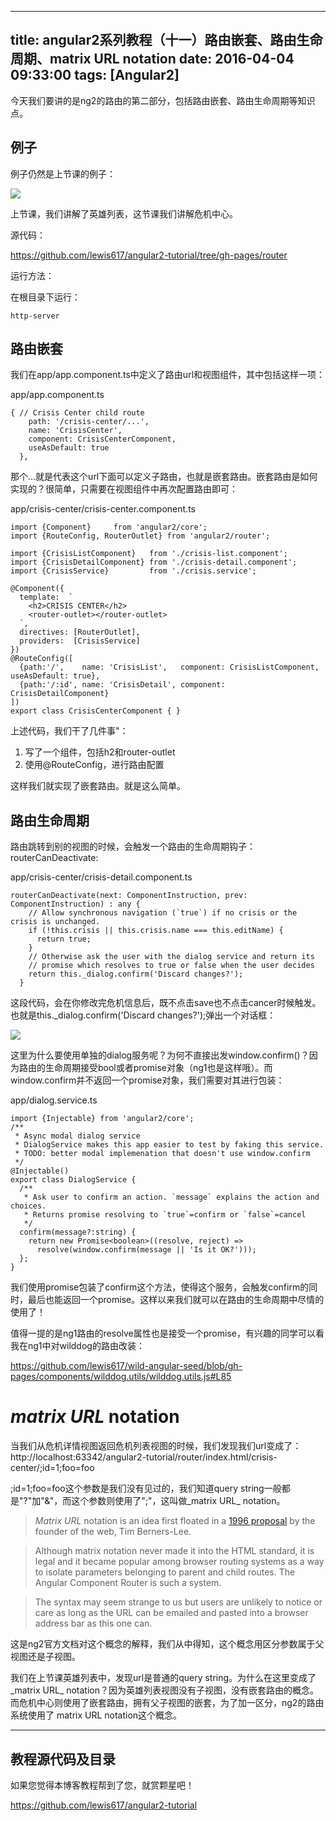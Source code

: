 
---
title: angular2系列教程（十一）路由嵌套、路由生命周期、matrix URL notation
date: 2016-04-04 09:33:00
tags: [Angular2]
---

今天我们要讲的是ng2的路由的第二部分，包括路由嵌套、路由生命周期等知识点。

## 例子

例子仍然是上节课的例子：

![](https://ws2.sinaimg.cn/large/83900b4egw1f9xjj733w0j20bc0a8dgz.jpg)

上节课，我们讲解了英雄列表，这节课我们讲解危机中心。

源代码：

<https://github.com/lewis617/angular2-tutorial/tree/gh-pages/router>

运行方法：

在根目录下运行：

    
    
    http-server

##  路由嵌套

我们在app/app.component.ts中定义了路由url和视图组件，其中包括这样一项：

app/app.component.ts



    
    
    { // Crisis Center child route
        path: '/crisis-center/...',
        name: 'CrisisCenter',
        component: CrisisCenterComponent,
        useAsDefault: true
      },



那个...就是代表这个url下面可以定义子路由，也就是嵌套路由。嵌套路由是如何实现的？很简单，只需要在视图组件中再次配置路由即可：

app/crisis-center/crisis-center.component.ts

    
    
    import {Component}     from 'angular2/core';
    import {RouteConfig, RouterOutlet} from 'angular2/router';
    
    import {CrisisListComponent}   from './crisis-list.component';
    import {CrisisDetailComponent} from './crisis-detail.component';
    import {CrisisService}         from './crisis.service';
    
    @Component({
      template:  `
        <h2>CRISIS CENTER</h2>
        <router-outlet></router-outlet>
      `,
      directives: [RouterOutlet],
      providers:  [CrisisService]
    })
    @RouteConfig([
      {path:'/',    name: 'CrisisList',   component: CrisisListComponent, useAsDefault: true},
      {path:'/:id', name: 'CrisisDetail', component: CrisisDetailComponent}
    ])
    export class CrisisCenterComponent { }

上述代码，我们干了几件事"：

  1. 写了一个组件，包括h2和router-outlet
  2. 使用@RouteConfig，进行路由配置

这样我们就实现了嵌套路由。就是这么简单。

## 路由生命周期

路由跳转到别的视图的时候，会触发一个路由的生命周期钩子：routerCanDeactivate:

app/crisis-center/crisis-detail.component.ts  

    
    
    routerCanDeactivate(next: ComponentInstruction, prev: ComponentInstruction) : any {
        // Allow synchronous navigation (`true`) if no crisis or the crisis is unchanged.
        if (!this.crisis || this.crisis.name === this.editName) {
          return true;
        }
        // Otherwise ask the user with the dialog service and return its
        // promise which resolves to true or false when the user decides
        return this._dialog.confirm('Discard changes?');
      }

这段代码，会在你修改完危机信息后，既不点击save也不点击cancer时候触发。也就是this._dialog.confirm('Discard
changes?');弹出一个对话框：

![](https://ws1.sinaimg.cn/large/83900b4egw1f9xjj4z6gkj20c8058jrg.jpg)

这里为什么要使用单独的dialog服务呢？为何不直接出发window.confirm()？因为路由的生命周期接受bool或者promise对象（ng1也是这样哦）。而window.confirm并不返回一个promise对象，我们需要对其进行包装：  

app/dialog.service.ts

    
    
    import {Injectable} from 'angular2/core';
    /**
     * Async modal dialog service
     * DialogService makes this app easier to test by faking this service.
     * TODO: better modal implemenation that doesn't use window.confirm
     */
    @Injectable()
    export class DialogService {
      /**
       * Ask user to confirm an action. `message` explains the action and choices.
       * Returns promise resolving to `true`=confirm or `false`=cancel
       */
      confirm(message?:string) {
        return new Promise<boolean>((resolve, reject) =>
          resolve(window.confirm(message || 'Is it OK?')));
      };
    }

我们使用promise包装了confirm这个方法，使得这个服务，会触发confirm的同时，最后也能返回一个promise。这样以来我们就可以在路由的生命周期中尽情的使用了！

值得一提的是ng1路由的resolve属性也是接受一个promise，有兴趣的同学可以看我在ng1中对wilddog的路由改装：

https://github.com/lewis617/wild-angular-seed/blob/gh-pages/components/wilddog.utils/wilddog.utils.js#L85

# _matrix URL_ notation

当我们从危机详情视图返回危机列表视图的时候，我们发现我们url变成了：http://localhost:63342/angular2-tutorial/router/index.html/crisis-center/;id=1;foo=foo

;id=1;foo=foo这个参数是我们没有见过的，我们知道query
string一般都是"?"加"&amp;"，而这个参数则使用了";"，这叫做_matrix URL_ notation。  

> _Matrix URL_ notation is an idea first floated in a [1996 proposal](http://www.w3.org/DesignIssues/MatrixURIs.html) by the founder of
the web, Tim Berners-Lee.

> Although matrix notation never made it into the HTML standard, it is legal
and it became popular among browser routing systems as a way to isolate
parameters belonging to parent and child routes. The Angular Component Router
is such a system.

> The syntax may seem strange to us but users are unlikely to notice or care
as long as the URL can be emailed and pasted into a browser address bar as
this one can.

这是ng2官方文档对这个概念的解释，我们从中得知，这个概念用区分参数属于父视图还是子视图。

我们在上节课英雄列表中，发现url是普通的query string。为什么在这里变成了_matrix URL_ notation？因为英雄列表视图没有子视图，没有嵌套路由的概念。而危机中心则使用了嵌套路由，拥有父子视图的嵌套，为了加一区分，ng2的路由系统使用了 matrix
URL  notation这个概念。

* * *

## 教程源代码及目录

如果您觉得本博客教程帮到了您，就赏颗星吧！

<https://github.com/lewis617/angular2-tutorial>



